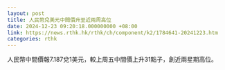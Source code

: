 ```yaml
---
layout: post
title: 人民幣兌美元中間價升至近兩周高位
date: 2024-12-23 09:20:18.000000000 +08:00
link: https://news.rthk.hk/rthk/ch/component/k2/1784641-20241223.htm
categories: rthk
---
```


人民幣中間價報7.187兌1美元，較上周五中間價上升31點子，創近兩星期高位。
